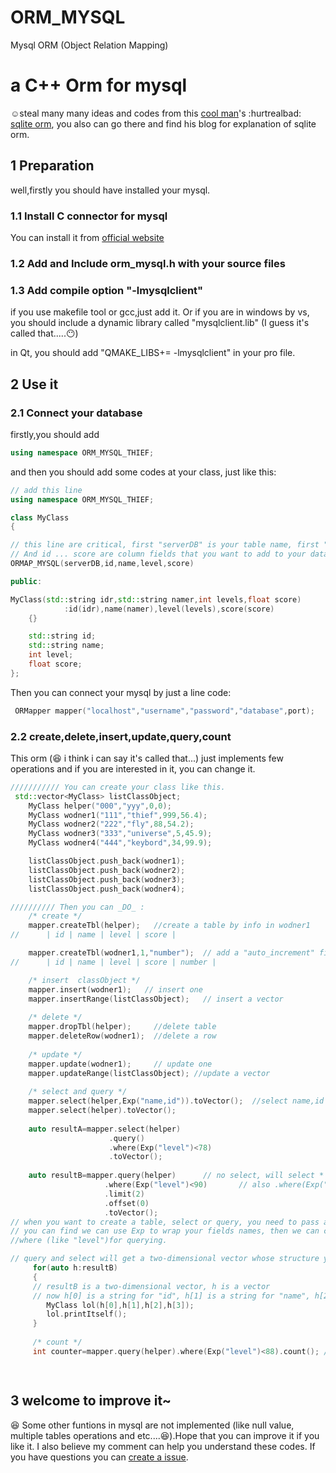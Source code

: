 # ORM_MYSQL
Mysql ORM (Object Relation Mapping)

# a C++ Orm for mysql #
:relaxed:steal many many ideas and codes from this [cool man](https://github.com/BOT-Man-JL/ )'s :hurtrealbad: [sqlite orm](https://github.com/BOT-Man-JL/ORM-Lite), you also can go there and find his blog for explanation of sqlite orm.

## 1 Preparation  ##
well,firstly you should have installed your mysql.

### 1.1 Install C connector for mysql  ###
You can install it from [ official website](https://dev.mysql.com/downloads/connector/c/) 

### 1.2 Add and Include orm_mysql.h with your source files ###

### 1.3 Add compile option "-lmysqlclient" ###
if you use makefile tool or gcc,just add it. Or if you are in windows by vs, you should include a dynamic library called "mysqlclient.lib" (I guess it's called that.....:no_mouth:)

in Qt, you should add "QMAKE_LIBS+= -lmysqlclient" in your pro file.


## 2 Use it  ##
### 2.1 Connect your database ###
firstly,you should add

```C++
using namespace ORM_MYSQL_THIEF;
```
and then you should add some codes at your class, just like this:

```C++
// add this line 
using namespace ORM_MYSQL_THIEF;

class MyClass
{

// this line are critical, first "serverDB" is your table name, first "id" will be your primary key if you don't want to pass another primary key.
// And id ... score are column fields that you want to add to your database
ORMAP_MYSQL(serverDB,id,name,level,score)

public:

MyClass(std::string idr,std::string namer,int levels,float score)
            :id(idr),name(namer),level(levels),score(score)
    {}

    std::string id;
    std::string name;
    int level;
    float score;
};
```

Then you can connect your mysql by just a line code:

```C++
 ORMapper mapper("localhost","username","password","database",port);
```



### 2.2 create,delete,insert,update,query,count ###
This orm (:laughing: i think i can say it's called that...) just implements few operations and if you are interested in it, you can change it.

```c++
/////////// You can create your class like this.
 std::vector<MyClass> listClassObject;
    MyClass helper("000","yyy",0,0);
    MyClass wodner1("111","thief",999,56.4);
    MyClass wodner2("222","fly",88,54.2);
    MyClass wodner3("333","universe",5,45.9);
    MyClass wodner4("444","keybord",34,99.9);

    listClassObject.push_back(wodner1);
    listClassObject.push_back(wodner2);
    listClassObject.push_back(wodner3);
    listClassObject.push_back(wodner4);

////////// Then you can _DO_ :
    /* create */
    mapper.createTbl(helper);   //create a table by info in wodner1
//      | id | name | level | score |

    mapper.createTbl(wodner1,1,"number");  // add a "auto_increment" field "number" to your table
//      | id | name | level | score | number |   

    /* insert  classObject */
    mapper.insert(wodner1);   // insert one 
    mapper.insertRange(listClassObject);   // insert a vector
        
    /* delete */
    mapper.dropTbl(helper);     //delete table
    mapper.deleteRow(wodner1);  //delete a row
    
    /* update */
    mapper.update(wodner1);     // update one 
    mapper.updateRange(listClassObject); //update a vector
    
    /* select and query */
    mapper.select(helper,Exp("name,id")).toVector();  //select name,id 
    mapper.select(helper).toVector();
        
    auto resultA=mapper.select(helper) 
                      .query()
                      .where(Exp("level")<78)
                      .toVector();
                      
    auto resultB=mapper.query(helper)      // no select, will select *
                     .where(Exp("level")<90)       // also .where(Exp("name")=="thief")
                     .limit(2)
                     .offset(0)
                     .toVector();
// when you want to create a table, select or query, you need to pass a "helper" classObject.
// you can find we can use Exp to wrap your fields names, then we can create select fields (like "name,id")
//where (like "level")for querying.

// query and select will get a two-dimensional vector whose structure you can get value like this:
     for(auto h:resultB)
     {
     // resultB is a two-dimensional vector, h is a vector
     // now h[0] is a string for "id", h[1] is a string for "name", h[2] is a int for "level", h[3] is a float for "score"
        MyClass lol(h[0],h[1],h[2],h[3]);
        lol.printItself();
     }
        
     /* count */
     int counter=mapper.query(helper).where(Exp("level")<88).count(); // return a number for your query

    
```

## 3  welcome to improve it~ ##
:laughing: Some other funtions in mysql are not implemented (like null value, multiple tables operations and etc....:laughing:).Hope that you can improve it if you like it. I also believe my comment can help you understand these codes. If you have questions you can [create a issue](https://github.com/thiefuniverse/ORM_MYSQL/issues).
